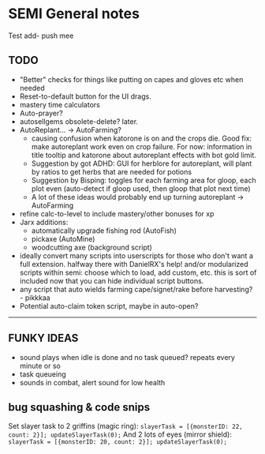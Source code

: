 # SEMI General notes

Test add- push mee

## TODO

* "Better" checks for things like putting on capes and gloves etc when needed
* Reset-to-default button for the UI drags.
* mastery time calculators
* Auto-prayer?
* autosellgems obsolete-delete? later.
* AutoReplant... -> AutoFarming?
    * causing confusion when katorone is on and the crops die. Good fix: make autoreplant work even on crop failure. For now: information in title tooltip and katorone about autoreplant effects with bot gold limit.
    * Suggestion by got ADHD: GUI for herblore for autoreplant, will plant by ratios to get herbs that are needed for potions
    * Suggestion by Bisping: toggles for each farming area for gloop, each plot even (auto-detect if gloop used, then gloop that plot next time)
    * A lot of these ideas would probably end up turning autoreplant -> AutoFarming
* refine calc-to-level to include mastery/other bonuses for xp
* Jarx additions:
    * automatically upgrade fishing rod (AutoFish)
    * pickaxe (AutoMine)
    * woodcutting axe (background script)
* ideally convert many scripts into userscripts for those who don't want a full extension. halfway there with DanielRX's help!
    and/or modularized scripts within semi: choose which to load, add custom, etc.
    this is sort of included now that you can hide individual script buttons.
* any script that auto wields farming cape/signet/rake before harvesting? - pikkkaa
* Potential auto-claim token script, maybe in auto-open?

-----

## FUNKY IDEAS

* sound plays when idle is done and no task queued? repeats every minute or so
* task queueing
* sounds in combat, alert sound for low health

## bug squashing & code snips

Set slayer task to 2 griffins (magic ring):
`slayerTask = [{monsterID: 22, count: 2}]; updateSlayerTask(0);`
And 2 lots of eyes (mirror shield):
`slayerTask = [{monsterID: 20, count: 2}]; updateSlayerTask(0);`
